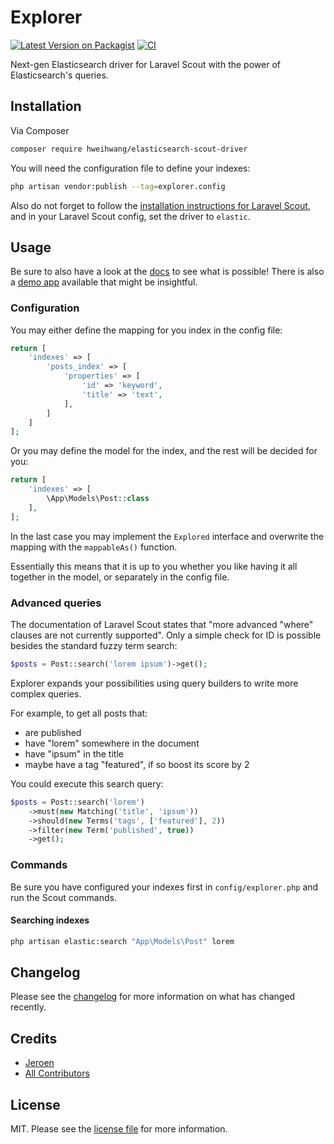 # Explorer

[![Latest Version on Packagist][ico-version]][link-packagist]
[![CI][ico-actions]][link-actions]

Next-gen Elasticsearch driver for Laravel Scout with the power of Elasticsearch's queries.

## Installation

Via Composer

``` bash
composer require hweihwang/elasticsearch-scout-driver
```

You will need the configuration file to define your indexes:

```bash
php artisan vendor:publish --tag=explorer.config
```

Also do not forget to follow the [installation instructions for Laravel Scout](https://laravel.com/docs/scout#installation),
and in your Laravel Scout config, set the driver to `elastic`. 

## Usage

Be sure to also have a look at the [docs](docs/index.md) to see what is possible!
There is also a [demo app](https://github.com/Jeroen-G/explorer-demo) available that might be insightful.

### Configuration

You may either define the mapping for you index in the config file:

```php
return [
    'indexes' => [
        'posts_index' => [
            'properties' => [
                'id' => 'keyword',
                'title' => 'text',
            ],
        ]
    ]
];
```

Or you may define the model for the index, and the rest will be decided for you:

```php
return [
    'indexes' => [
        \App\Models\Post::class
    ],
];
```

In the last case you may implement the `Explored` interface and overwrite the mapping with the `mappableAs()` function.

Essentially this means that it is up to you whether you like having it all together in the model, or separately in the config file.

### Advanced queries
The documentation of Laravel Scout states that "more advanced "where" clauses are not currently supported".
Only a simple check for ID is possible besides the standard fuzzy term search:

```php
$posts = Post::search('lorem ipsum')->get();
```

Explorer expands your possibilities using query builders to write more complex queries.

For example, to get all posts that:

 - are published
 - have "lorem" somewhere in the document
 - have "ipsum" in the title
 - maybe have a tag "featured", if so boost its score by 2
 
 You could execute this search query:

```php
$posts = Post::search('lorem')
    ->must(new Matching('title', 'ipsum'))
    ->should(new Terms('tags', ['featured'], 2))
    ->filter(new Term('published', true))
    ->get();
```

### Commands
Be sure you have configured your indexes first in `config/explorer.php` and run the Scout commands.

#### Searching indexes

```bash
php artisan elastic:search "App\Models\Post" lorem
```

## Changelog

Please see the [changelog](changelog.md) for more information on what has changed recently.

## Credits

- [Jeroen][link-author]
- [All Contributors][link-contributors]

## License

MIT. Please see the [license file](license.md) for more information.

[ico-version]: https://img.shields.io/packagist/v/jeroen-g/explorer.svg?style=flat-square
[ico-actions]: https://img.shields.io/github/workflow/status/Jeroen-G/explorer/CI?label=CI%2FCD&style=flat-square

[link-actions]: https://github.com/Jeroen-G/explorer/actions?query=workflow:CI
[link-packagist]: https://packagist.org/packages/hweihwang/elasticsearch-scout-driver
[link-author]: https://github.com/jeroen-g
[link-contributors]: ../../contributors
